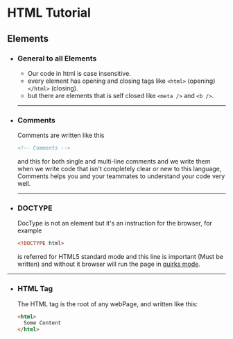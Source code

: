 # HTML Tutorial

## Elements

- ### General to all Elements
  
  - Our code in html is case insensitive.
  - every element has opening and closing tags like  `<html>` (opening) `</html>` (closing).
  - but there are elements that is self closed like `<meta />` and `<b />`.

  ----------------------------------------------------------------

- ### Comments

   Comments are written like this
  
    ```html
    <!-- Comments --> 
    ```

    and this for both single and multi-line comments
    and we write them when we write code that isn't completely clear or new to this language, Comments helps you and your teammates to understand your code very well.

  ----------------------------------------------------------------

- ### DOCTYPE
  
   DocType is not an element but it's an instruction for
    the browser, for example

    ```html
    <!DOCTYPE html>
    ```

    is referred for HTML5 standard mode and this line is important (Must be written) and without it browser will run the page in [quirks mode](https://developer.mozilla.org/en-US/docs/Web/HTML/Quirks_Mode_and_Standards_Mode).

----------------------------------------------------------------

- ### HTML Tag

    The HTML tag is the root of any webPage, and written like this:

    ```html
    <html>
      Some Content  
    </html> 
    ```
